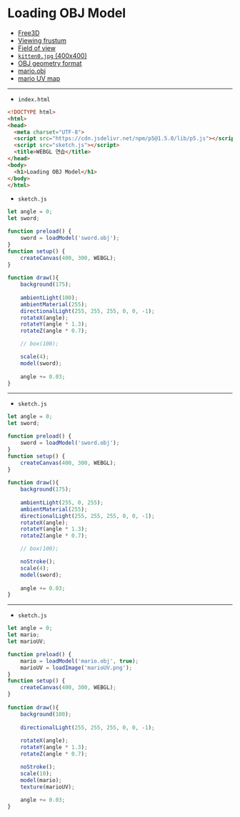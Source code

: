 # Loading OBJ Model

- [Free3D](https://free3d.com/)
- [Viewing frustum](https://en.wikipedia.org/wiki/Viewing_frustum)
- [Field of view](https://en.wikipedia.org/wiki/Field_of_view)
- [`kitten0.jpg` (400x400)](https://terabox.com/s/1TzuGgPasm8pdCGNyZwN2rQ)
- [OBJ geometry format](https://en.wikipedia.org/wiki/Wavefront_.obj_file)
- [mario.obj](https://terabox.com/s/1yIgEb-AKWVtsA-2_xLU4oA)
- [mario UV map](https://terabox.com/s/1tvK70wnj2YLDGf-2Sgutdg)


---
 
- `index.html`

```html
<!DOCTYPE html>
<html>
<head>
  <meta charset="UTF-8">
  <script src="https://cdn.jsdelivr.net/npm/p5@1.5.0/lib/p5.js"></script>
  <script src="sketch.js"></script>
  <title>WEBGL 연습</title>
</head>
<body>
  <h1>Loading OBJ Model</h1>
</body>
</html>
```


- `sketch.js`

```javascript
let angle = 0;
let sword;

function preload() {
    sword = loadModel('sword.obj');
}
function setup() {
    createCanvas(400, 300, WEBGL); 
}
  
function draw(){
    background(175);
    
    ambientLight(100);
    ambientMaterial(255);
    directionalLight(255, 255, 255, 0, 0, -1);
    rotateX(angle);
    rotateY(angle * 1.3);
    rotateZ(angle * 0.7);

    // box(100);

    scale(4);
    model(sword);
    
    angle += 0.03;
}
```

---

- `sketch.js`

```javascript
let angle = 0;
let sword;

function preload() {
    sword = loadModel('sword.obj');
}
function setup() {
    createCanvas(400, 300, WEBGL); 
}
  
function draw(){
    background(175);
    
    ambientLight(255, 0, 255);
    ambientMaterial(255);
    directionalLight(255, 255, 255, 0, 0, -1);
    rotateX(angle);
    rotateY(angle * 1.3);
    rotateZ(angle * 0.7);

    // box(100);

    noStroke();
    scale(4);
    model(sword);
    
    angle += 0.03;
}
```


---

- `sketch.js`

```javascript
let angle = 0;
let mario;
let marioUV;

function preload() {
    mario = loadModel('mario.obj', true);
    marioUV = loadImage('marioUV.png');
}
function setup() {
    createCanvas(400, 300, WEBGL); 
}
  
function draw(){
    background(100);
    
    directionalLight(255, 255, 255, 0, 0, -1);
    
    rotateX(angle);
    rotateY(angle * 1.3);
    rotateZ(angle * 0.7);

    noStroke();
    scale(10);
    model(mario);
    texture(marioUV);
    
    angle += 0.03;
}
```


